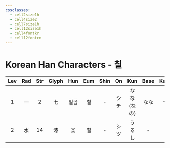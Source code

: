 ```yaml
---
cssclasses:
  - cell2size1h
  - cell4size2
  - cell7size1h
  - cell12size1h
  - cell4fontkr
  - cell12fontcn
---
```


# Korean Han Characters - 칠

| Lev | Rad | Str | Glyph | Hun | Eum | Shin | On  |    Kun     | Base | Kana | Simp | Man | Can  | Viet |
| :-: | :-: | :-: | :---: | :-: | :-: | :--: | :-: | :--------: | :--: | :--: | :--: | :-: | :--: | :--: |
|  1  |  一  |  2  |   七   | 일곱  |  칠  |  -   | シチ  | なな<br>(なの) |  なな  |  つ   |  -   | qī  | cat1 | thất |
|  2  |  水  | 14  |   漆   |  옻  |  칠  |  -   | シツ  |    うるし     |  -   |  -   |  -   | qī  | cat1 | tất  |
